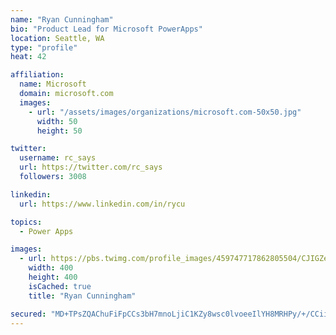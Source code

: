 ```yaml
---
name: "Ryan Cunningham"
bio: "Product Lead for Microsoft PowerApps"
location: Seattle, WA
type: "profile"
heat: 42

affiliation:
  name: Microsoft
  domain: microsoft.com
  images:
    - url: "/assets/images/organizations/microsoft.com-50x50.jpg"
      width: 50
      height: 50

twitter:
  username: rc_says
  url: https://twitter.com/rc_says
  followers: 3008

linkedin:
  url: https://www.linkedin.com/in/rycu

topics:
  - Power Apps

images:
  - url: https://pbs.twimg.com/profile_images/459747717862805504/CJIGZejd_400x400.png
    width: 400
    height: 400
    isCached: true
    title: "Ryan Cunningham"

secured: "MD+TPsZQAChuFiFpCCs3bH7mnoLjiC1KZy8wsc0lvoeeIlYH8MRHPy/+/CCiisiy3JM/sYtyPWoZTq4GlAuaFKndTnfVkKbHX25uDK9CMYkfGrdhSRXkmmrElvQRlR8vJeXotq2oxgIwwRcdscUj0U0XB8z3Kklhx/JjoKHpZqCylyrVNlTz6guxu/5mkpeufSRr034NXL85solTlrJlGZ2k0rhi7DWGvZBRvxw7wWbsB63rvw4xWil51/ZT52g+L8+ICxYmZxqljf2rQ2XnbG3XlNVE3bq2gj4/oOfj3Rb4Kl5clNR/3yGZdV6cWbC8kQp0uoxMd0R3v4Od2BefrWYYWC2ckwkQ3mPAsbjRUiVfNp7j1CKz+YOQc0QrnALbmgsVoGYVqaXnCPSIAKXCupaPYlXLpEXtgn9tKrX7fyE=;txWe9FyxJP+jbdZjNk7TBw=="
---
```


